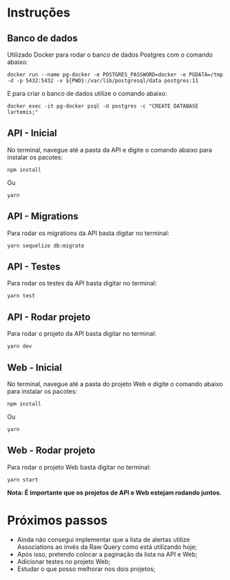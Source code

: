 # Instruções

## Banco de dados

Utilizado Docker para rodar o banco de dados Postgres com o comando abaixo:

    docker run --name pg-docker -e POSTGRES_PASSWORD=docker -e PGDATA=/tmp -d -p 5432:5432 -v ${PWD}:/var/lib/postgresql/data postgres:11


E para criar o banco de dados utilize o comando abaixo:

    docker exec -it pg-docker psql -U postgres -c "CREATE DATABASE lartemis;"

## API - Inicial

No terminal, navegue até a pasta da API e digite o comando abaixo para instalar os pacotes:

    npm install

Ou

    yarn

## API - Migrations

Para rodar os migrations da API basta digitar no terminal:

    yarn sequelize db:migrate

## API - Testes

Para rodar os testes da API basta digitar no terminal:

    yarn test

## API - Rodar projeto

Para rodar o projeto da API basta digitar no terminal:

    yarn dev

## Web - Inicial

No terminal, navegue até a pasta do projeto Web e digite o comando abaixo para instalar os pacotes:

    npm install

Ou

    yarn

## Web - Rodar projeto

Para rodar o projeto Web basta digitar no terminal:

    yarn start


**Nota: É importante que os projetos de API e Web estejam rodando juntos.**

# Próximos passos

- Ainda não consegui implementar que a lista de alertas utilize Associations ao invés da Raw Query como está utilizando hoje;
- Após isso, pretendo colocar a paginação da lista na API e Web;
- Adicionar testes no projeto Web;
- Estudar o que posso melhorar nos dois projetos;
